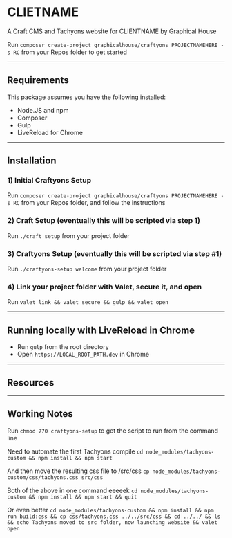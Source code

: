 # CLIETNAME
A Craft CMS and Tachyons website for CLIENTNAME by Graphical House

Run `composer create-project graphicalhouse/craftyons PROJECTNAMEHERE -s RC` from your Repos folder to get started

----

## Requirements
This package assumes you have the following installed:
- Node.JS and npm
- Composer
- Gulp
- LiveReload for Chrome

----

## Installation

### 1) Initial Craftyons Setup
Run `composer create-project graphicalhouse/craftyons PROJECTNAMEHERE -s RC` from your Repos folder, and follow the instructions

### 2) Craft Setup (eventually this will be scripted via step 1)
Run `./craft setup` from your project folder

### 3) Craftyons Setup (eventually this will be scripted via step #1)
Run `./craftyons-setup welcome` from your project folder

### 4) Link your project folder with Valet, secure it, and open
Run `valet link && valet secure && gulp && valet open`

----

## Running locally with LiveReload in Chrome
- Run `gulp` from the root directory
- Open `https://LOCAL_ROOT_PATH.dev` in Chrome

----

## Resources

----

## Working Notes
Run `chmod 770 craftyons-setup` to get the script to run from the command line

Need to automate the first Tachyons compile
`cd node_modules/tachyons-custom && npm install && npm start`

And then move the resulting css file to /src/css
`cp node_modules/tachyons-custom/css/tachyons.css src/css`

Both of the above in one command eeeeek
`cd node_modules/tachyons-custom && npm install && npm start && quit`

Or even better
`cd node_modules/tachyons-custom && npm install && npm run build:css && cp css/tachyons.css ../../src/css && cd ../../ && ls && echo Tachyons moved to src folder, now launching website && valet open`
